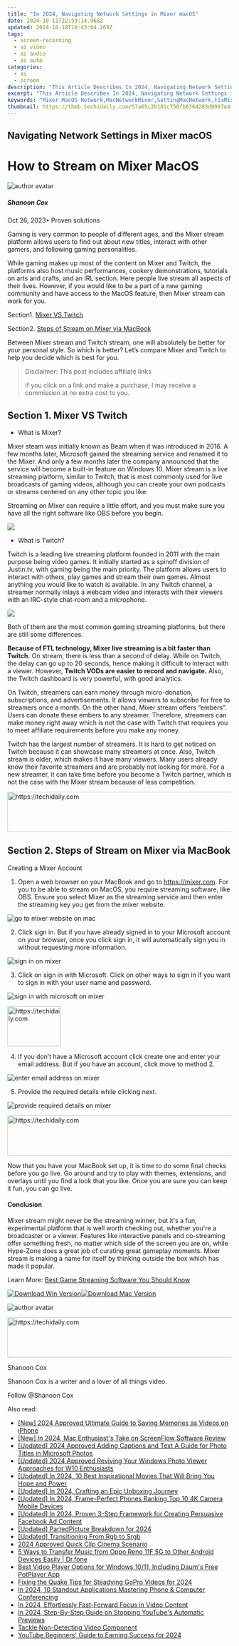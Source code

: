 ```yaml
---
title: "In 2024, Navigating Network Settings in Mixer macOS"
date: 2024-10-11T22:59:14.968Z
updated: 2024-10-18T19:43:04.269Z
tags: 
  - screen-recording
  - ai video
  - ai audio
  - ai auto
categories: 
  - ai
  - screen
description: "This Article Describes In 2024, Navigating Network Settings in Mixer macOS"
excerpt: "This Article Describes In 2024, Navigating Network Settings in Mixer macOS"
keywords: "Mixer MacOS Network,MacNetworkMixer,SettingMacNetwork,FixMixerSettings,MacOSConnectivity,MixerSetupGuide,NetworkTroubleshootMixer"
thumbnail: https://thmb.techidaily.com/57a65c2b181c750fb6364283d0997e4f78e21ce130fdd9928a29e2fa7b69ddd1.jpg
---
```


## Navigating Network Settings in Mixer macOS

# How to Stream on Mixer MacOS

![author avatar](https://images.wondershare.com/filmora/article-images/shannon-cox.jpg)

##### Shanoon Cox

 Oct 26, 2023• Proven solutions

Gaming is very common to people of different ages, and the Mixer stream platform allows users to find out about new titles, interact with other gamers, and following gaming personalities.

While gaming makes up most of the content on Mixer and Twitch, the platforms also host music performances, cookery demonstrations, tutorials on arts and crafts, and an IRL section. Here people live stream all aspects of their lives. However, if you would like to be a part of a new gaming community and have access to the MacOS feature, then Mixer stream can work for you.

Section1\. [Mixer VS Twitch](#mixer-vs-twitch)

Section2\. [Steps of Stream on Mixer via MacBook](#steps-of-stream-on-mixer-via-macbook)

Between Mixer stream and Twitch stream, one will absolutely be better for your personal style. So which is better? Let’s compare Mixer and Twitch to help you decide which is best for you.

>  Disclaimer: This post includes affiliate links
>
>  If you click on a link and make a purchase, I may receive a commission at no extra cost to you.
>

## Section 1. Mixer VS Twitch

* What is Mixer?

Mixer steam was initially known as Beam when it was introduced in 2016\. A few months later, Microsoft gained the streaming service and renamed it to the Mixer. And only a few months later the company announced that the service will become a built-in feature on Windows 10\. Mixer stream is a live streaming platform, similar to Twitch, that is most commonly used for live broadcasts of gaming videos, although you can create your own podcasts or streams centered on any other topic you like.

Streaming on Mixer can require a little effort, and you must make sure you have all the right software like OBS before you begin.

![](https://images.wondershare.com/filmora/Mac-articles/mixer.jpg)

* What is Twitch?

Twitch is a leading live streaming platform founded in 2011 with the main purpose being video games. It initially started as a spinoff division of Justin.tv, with gaming being the main priority. The platform allows users to interact with others, play games and stream their own games. Almost anything you would like to watch is available. In any Twitch channel, a streamer normally inlays a webcam video and interacts with their viewers with an IRC-style chat-room and a microphone.

![](https://images.wondershare.com/filmora/Mac-articles/twitch.jpg)

Both of them are the most common gaming streaming platforms, but there are still some differences.

**Because of FTL technology, Mixer live streaming is a bit faster than Twitch.** On stream, there is less than a second of delay. While on Twitch, the delay can go up to 20 seconds, hence making it difficult to interact with a viewer. However, **Twitch VODs are easier to record and navigate.** Also, the Twitch dashboard is very powerful, with good analytics.

On Twitch, streamers can earn money through micro-donation, subscriptions, and advertisements. It allows viewers to subscribe for free to streamers once a month. On the other hand, Mixer stream offers “embers”. Users can donate these embers to any streamer. Therefore, streamers can make money right away which is not the case with Twitch that requires you to meet affiliate requirements before you make any money.

Twitch has the largest number of streamers. It is hard to get noticed on Twitch because it can showcase many streamers at once. Also, Twitch stream is older, which makes it have many viewers. Many users already know their favorite streamers and are probably not looking for more. For a new streamer, it can take time before you become a Twitch partner, which is not the case with the Mixer stream because of less competition.

<!-- affiliate ads begin -->
<a href="https://appsumo.8odi.net/c/5597632/2037356/7443" target="_top" id="2037356">
  <img src="//a.impactradius-go.com/display-ad/7443-2037356" border="0" alt="https://techidaily.com" width="728" height="90"/>
</a>
<img height="0" width="0" src="https://appsumo.8odi.net/i/5597632/2037356/7443" style="position:absolute;visibility:hidden;" border="0" />
<!-- affiliate ads end -->

## Section 2. Steps of Stream on Mixer via MacBook

Creating a Mixer Account

1. Open a web browser on your MacBook and go to <https://mixer.com>. For you to be able to stream on MacOS, you require streaming software, like OBS. Ensure you select Mixer as the streaming service and then enter the streaming key you get from the mixer website.

![go to mixer website on mac](https://images.wondershare.com/filmora/Mac-articles/go-to-mixer-website-on-mac.jpg)

2. Click sign in. But if you have already signed in to your Microsoft account on your browser, once you click sign in, it will automatically sign you in without requesting more information.

![sign in on mixer](https://images.wondershare.com/filmora/Mac-articles/sign-in-on-mixer.jpg)

3. Click on sign in with Microsoft. Click on other ways to sign in if you want to sign in with your user name and password.

![sign in with microsoft on mixer](https://images.wondershare.com/filmora/Mac-articles/sign-in-with-microsoft-on-mixer.jpg)

<!-- affiliate ads begin -->
<a href="https://bluettiit.sjv.io/c/5597632/2148127/17093" target="_top" id="2148127">
  <img src="//a.impactradius-go.com/display-ad/17093-2148127" border="0" alt="https://techidaily.com" width="120" height="90"/>
</a>
<img height="0" width="0" src="https://bluettiit.sjv.io/i/5597632/2148127/17093" style="position:absolute;visibility:hidden;" border="0" />
<!-- affiliate ads end -->

4. If you don’t have a Microsoft account click create one and enter your email address. But if you have an account, click move to method 2.

![enter email address on mixer](https://images.wondershare.com/filmora/Mac-articles/enter-email-address-on-mixer.jpg)

5. Provide the required details while clicking next.

![provide required details on mixer](https://images.wondershare.com/filmora/Mac-articles/provide-required-details-on-mixer.jpg)

<!-- affiliate ads begin -->
<a href="https://zebaoaffiliateprogram.pxf.io/c/5597632/2137975/21526" target="_top" id="2137975">
  <img src="//a.impactradius-go.com/display-ad/21526-2137975" border="0" alt="https://techidaily.com" width="728" height="90"/>
</a>
<img height="0" width="0" src="https://zebaoaffiliateprogram.pxf.io/i/5597632/2137975/21526" style="position:absolute;visibility:hidden;" border="0" />
<!-- affiliate ads end -->

Now that you have your MacBook set up, it is time to do some final checks before you go live. Go around and try to play with themes, extensions, and overlays until you find a look that you like. Once you are sure you can keep it fun, you can go live.

#### Conclusion

Mixer stream might never be the streaming winner, but it's a fun, experimental platform that is well worth checking out, whether you're a broadcaster or a viewer. Features like interactive panels and co-streaming offer something fresh, no matter which side of the screen you are on, while Hype-Zone does a great job of curating great gameplay moments. Mixer stream is making a name for itself by thinking outside the box which has made it popular.

Learn More: [Best Game Streaming Software You Should Know](https://tools.techidaily.com/wondershare/filmora/download/)

[![Download Win Version](https://images.wondershare.com/filmora/guide/download-btn-win.jpg)](https://tools.techidaily.com/wondershare/filmora/download/)[![Download Mac Version](https://images.wondershare.com/filmora/guide/download-btn-mac.jpg)](https://tools.techidaily.com/wondershare/filmora/download/)

![author avatar](https://images.wondershare.com/filmora/article-images/shannon-cox.jpg)

<!-- affiliate ads begin -->
<a href="https://ephamedtechinc.pxf.io/c/5597632/2137227/26400" target="_top" id="2137227">
  <img src="//a.impactradius-go.com/display-ad/26400-2137227" border="0" alt="https://techidaily.com" width="728" height="90"/>
</a>
<img height="0" width="0" src="https://ephamedtechinc.pxf.io/i/5597632/2137227/26400" style="position:absolute;visibility:hidden;" border="0" />
<!-- affiliate ads end -->

Shanoon Cox

Shanoon Cox is a writer and a lover of all things video.

Follow @Shanoon Cox


<ins class="adsbygoogle"
     style="display:block"
     data-ad-format="autorelaxed"
     data-ad-client="ca-pub-7571918770474297"
     data-ad-slot="1223367746"></ins>



<ins class="adsbygoogle"
     style="display:block"
     data-ad-client="ca-pub-7571918770474297"
     data-ad-slot="8358498916"
     data-ad-format="auto"
     data-full-width-responsive="true"></ins>


<span class="atpl-alsoreadstyle">Also read:</span>
<div><ul>
<li><a href="https://article-tips.techidaily.com/new-2024-approved-ultimate-guide-to-saving-memories-as-videos-on-iphone/"><u>[New] 2024 Approved Ultimate Guide to Saving Memories as Videos on iPhone</u></a></li>
<li><a href="https://screen-capture.techidaily.com/new-in-2024-mac-enthusiasts-take-on-screenflow-software-review/"><u>[New] In 2024, Mac Enthusiast's Take on ScreenFlow Software Review</u></a></li>
<li><a href="https://fox-access.techidaily.com/updated-2024-approved-adding-captions-and-text-a-guide-for-photo-titles-in-microsoft-photos/"><u>[Updated] 2024 Approved Adding Captions and Text A Guide for Photo Titles in Microsoft Photos</u></a></li>
<li><a href="https://article-tips.techidaily.com/updated-2024-approved-reviving-your-windows-photo-viewer-approaches-for-w10-enthusiasts/"><u>[Updated] 2024 Approved Reviving Your Windows Photo Viewer Approaches for W10 Enthusiasts</u></a></li>
<li><a href="https://article-tips.techidaily.com/updated-in-2024-10-best-inspirational-movies-that-will-bring-you-hope-and-power/"><u>[Updated] In 2024, 10 Best Inspirational Movies That Will Bring You Hope and Power</u></a></li>
<li><a href="https://article-tips.techidaily.com/updated-in-2024-crafting-an-epic-unboxing-journey/"><u>[Updated] In 2024, Crafting an Epic Unboxing Journey</u></a></li>
<li><a href="https://article-tips.techidaily.com/updated-in-2024-frame-perfect-phones-ranking-top-10-4k-camera-mobile-devices/"><u>[Updated] In 2024, Frame-Perfect Phones Ranking Top 10 4K Camera Mobile Devices</u></a></li>
<li><a href="https://facebook-video-content.techidaily.com/updated-in-2024-proven-3-step-framework-for-creating-persuasive-facebook-ad-content/"><u>[Updated] In 2024, Proven 3-Step Framework for Creating Persuasive Facebook Ad Content</u></a></li>
<li><a href="https://screen-sharing-recording.techidaily.com/updated-partedpicture-breakdown-for-2024/"><u>[Updated] PartedPicture Breakdown for 2024</u></a></li>
<li><a href="https://article-tips.techidaily.com/updated-transitioning-from-rgb-to-srgb/"><u>[Updated] Transitioning From Rgb to Srgb</u></a></li>
<li><a href="https://article-tips.techidaily.com/2024-approved-quick-clip-cinema-scenario/"><u>2024 Approved Quick Clip Cinema Scenario</u></a></li>
<li><a href="https://blog-min.techidaily.com/5-ways-to-transfer-music-from-oppo-reno-11f-5g-to-other-android-devices-easily-drfone-by-drfone-transfer-from-android-transfer-from-android/"><u>5 Ways to Transfer Music from Oppo Reno 11F 5G to Other Android Devices Easily | Dr.fone</u></a></li>
<li><a href="https://media-tips.techidaily.com/best-video-player-options-for-windows-1011-including-daums-free-potplayer-app/"><u>Best Video Player Options for Windows 10/11, Including Daum's Free PotPlayer App</u></a></li>
<li><a href="https://some-knowledge.techidaily.com/fixing-the-quake-tips-for-steadying-gopro-videos-for-2024/"><u>Fixing the Quake Tips for Steadying GoPro Videos for 2024</u></a></li>
<li><a href="https://visual-screen-recording.techidaily.com/in-2024-10-standout-applications-mastering-phone-and-computer-conferencing/"><u>In 2024, 10 Standout Applications Mastering Phone & Computer Conferencing</u></a></li>
<li><a href="https://article-tips.techidaily.com/in-2024-effortlessly-fast-forward-focus-in-video-content/"><u>In 2024, Effortlessly Fast-Forward Focus in Video Content</u></a></li>
<li><a href="https://article-tips.techidaily.com/in-2024-step-by-step-guide-on-stopping-youtubes-automatic-previews/"><u>In 2024, Step-By-Step Guide on Stopping YouTube's Automatic Previews</u></a></li>
<li><a href="https://network-issues.techidaily.com/tackle-non-detecting-video-component/"><u>Tackle Non-Detecting Video Component</u></a></li>
<li><a href="https://youtube-tips.techidaily.com/be-beginners-guide-to-earning-success-for-2024/"><u>YouTube Beginners' Guide to Earning Success for 2024</u></a></li>
</ul></div>

